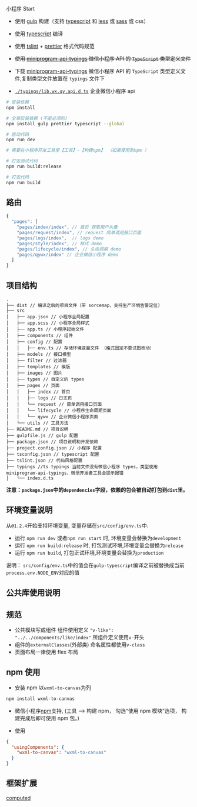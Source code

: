 小程序 Start

- 使用 [gulp](https://gulpjs.com/) 构建（支持 [typescript](https://www.typescriptlang.org/) 和 [less](http://lesscss.org/) 或 [sass](https://sass-lang.com/) 或 css）
- 使用 [typescript](https://www.typescriptlang.org/) 编译
- 使用 [tslint](https://palantir.github.io/tslint/) + [prettier](https://prettier.io/) 格式代码规范
- <del>使用 [miniprogram-api-typings](https://www.npmjs.com/package/miniprogram-api-typings) 微信小程序 API 的 `TypeScript` 类型定义文件</del>
- 下载 [miniprogram-api-typings](https://www.npmjs.com/package/miniprogram-api-typings) 微信小程序 API 的 `TypeScript` 类型定义文件,复制类型文件放置在 `typings` 文件下

- [`./typings/lib.wx.qy.api.d.ts`](./typings/lib.wx.qy.api.d.ts) 企业微信小程序 api

```sh
# 安装依赖
npm install

# 全局安装依赖 (不是必须的)
npm install gulp prettier typescript --global

# 启动代码
npm run dev

# 需要在小程序开发工具里【工具】-【构建npm】 （如果使用到npm ）

# 打包测试代码
npm run build:release

# 打包代码
npm run build
```

## 路由

```js
{
  "pages": [
    "pages/index/index", // 首页 获取用户头像
    "pages/request/index", // request 简单调用接口页面
    "pages/logs/index",  // logs demo
    "pages/style/index", // 样式 demo
    "pages/lifecycle/index", // 生命周期 demo
    "pages/qywx/index" // 企业微信小程序 demo
  ]
}
```

## 项目结构

```
.
├── dist // 编译之后的项目文件（带 sorcemap，支持生产环境告警定位)
├── src
│   ├── app.json // 小程序全局配置
│   ├── app.scss // 小程序全局样式
│   ├── app.ts // 小程序起始文件
│   ├── components // 组件
│   ├── config // 配置
│   │   ├── env.ts // 存储环境变量文件 （格式固定不要试图改动）
│   ├── models // 接口模型
│   ├── filter // 过滤器
│   ├── templates // 模版
│   ├── images // 图片
│   ├── types // 自定义的 types
│   ├── pages // 页面
│   │   ├── index // 首页
│   │   ├── logs // 日志页
│   │   └── request // 简单调用接口页面
│   │   └── lifecycle // 小程序生命周期页面
│   │   └── qywx // 企业微信小程序页面
│   └── utils // 工具方法
├── README.md // 项目说明
├── gulpfile.js // gulp 配置
├── package.json // 项目说明和开发依赖
├── project.config.json // 小程序 配置
├── tsconfig.json // typescript 配置
├── tslint.json // 代码风格配置
├── typings //ts typings 当前文件没有微信小程序 types，类型使用 miniprogram-api-typings，微信开发者工具会提示报错
│   └── index.d.ts

```

**注意：`package.json`中的`dependencies`字段，依赖的包会被自动打包到`dist`里。**

## 环境变量说明

从`@1.2.4`开始支持环境变量, 变量存储在`src/config/env.ts`中.

- 运行 `npm run dev` 或者`npm run start` 时, 环境变量会替换为`development`
- 运行 `npm run build:release` 时, 打包测试环境,环境变量会替换为`release`
- 运行 `npm run build`, 打包正试环境,环境变量会替换为`production`

说明： `src/config/env.ts`中的值会在`gulp-typescript`编译之前被替换成当前`process.env.NODE_ENV`对应的值

## 公共库使用说明

## 规范

- 公共模块写成组件 组件使用定义 `"v-like": "../../components/like/index"` 所组件定义使用`v-`开头
- 组件的`externalClasses`(外部类) 命名属性都使用`v-class`
- 页面布局一律使用 flex 布局

## npm 使用

- 安装 npm 以`wxml-to-canvas`为列

```sh
npm install wxml-to-canvas
```

- 微信小程序[npm](https://developers.weixin.qq.com/miniprogram/dev/devtools/npm.html)支持, (工具 --> 构建 npm， 勾选“使用 npm 模块”选项， 构建完成后即可使用 npm 包。)

- 使用

```json
{
  "usingComponents": {
    "wxml-to-canvas": "wxml-to-canvas"
  }
}
```

## 框架扩展

[computed](https://developers.weixin.qq.com/miniprogram/dev/extended/utils/computed.html)
